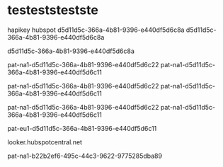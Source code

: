 # testeststestste
hapikey
hubspot
d5d11d5c-366a-4b81-9396-e440df5d6c8a
d5d11d5c-366a-4b81-9396-e440df5d6c8a

d5d11d5c-366a-4b81-9396-e440df5d6c8a


pat-na1-d5d11d5c-366a-4b81-9396-e440df5d6c22
pat-na1-d5d11d5c-366a-4b81-9396-e440df5d6c11

pat-na1-d5d11d5c-366a-4b81-9396-e440df5d6c22
pat-na1-d5d11d5c-366a-4b81-9396-e440df5d6c11

pat-na1-d5d11d5c-366a-4b81-9396-e440df5d6c22
pat-na1-d5d11d5c-366a-4b81-9396-e440df5d6c11

pat-eu1-d5d11d5c-366a-4b81-9396-e440df5d6c11


looker.hubspotcentral.net


pat-na1-b22b2ef6-495c-44c3-9622-9775285dba89
